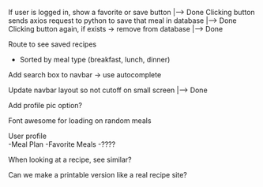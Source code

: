 If user is logged in, show a favorite or save button
                                                                               |--> Done
Clicking button sends axios request to python to save that meal in database    |--> Done
Clicking button again, if exists -> remove from database                       |--> Done

Route to see saved recipes                                                    
  - Sorted by meal type (breakfast, lunch, dinner)
 
Add search box to navbar -> use autocomplete

Update navbar layout so not cutoff on small screen                             |--> Done

Add profile pic option?                                                        

Font awesome for loading on random meals                                       

User profile                                                                   
  -Meal Plan
  -Favorite Meals
  -????
  
When looking at a recipe, see similar?                                         

Can we make a printable version like a real recipe site?                       
